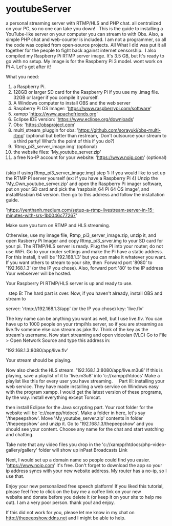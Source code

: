 # youtubeServer
a personal streaming server with RTMP/HLS and PHP chat. all centralized on your PC, so no one can take you down!
 
This is the guide to installing a YouTube-like server on your computer you can stream to with Obs. Also, a simple PHP chat and web-counter is included.
I am not a programmer, so all the code was copied from open-source projects. All
What I did was put it all together for the people to fight back against internet censorship.  I also compiled my Raspberry Pi RTMP server image.
It's 3.5 GB, but It's ready to go with no setup. My image is for the Raspberry Pi 3 model. wont work on Pi 4. Let's get after it!



What you need:
1. a Raspberry Pi.
2. 128GB or larger SD card for the Raspberry Pi if you use my .imag file. 32GB or larger if you compile it yourself.
3. A Windows computer to install OBS and the web server
4. Raspberry Pi OS Imager: 'https://www.raspberrypi.com/software'
5. xampp 'https://www.apachefriends.org'
6. Eclipse IDE version: 'https://www.eclipse.org/downloads'
7. Obs: 'https://obsproject.com'
8. multi_stream_pluggin for obs: 'https://github.com/sorayuki/obs-multi-rtmp' (optional but better than restream, 
Don't outsource your stream to a third party! What's the point of this if you do?)
9. 'Rtmp_pi3_server_image.img' (optional)
10. the website files: 'My_youtube_server.zip'
11. a free No-IP account for your website: 'https://www.noip.com' (optional)
 

(skip if using Rtmp_pi3_server_image.img)
step 1:
If you would like to set up the RTMP Pi server yourself (ex: if you have a Raspberry Pi 4) Unzip the 'My_Own_youtube_server.zip' 
and open the Raspberry Pi imager software, put on your SD card and pick the 'raspbain_64 Pi 64 OS image',
and installRasbian 64 version. then go to this address and follow the installation guide.

'https://yenthanh.medium.com/setup-a-rtmp-livestream-server-in-15-minutes-with-srs-1b0046c77267'

Make sure you turn on RTMP and HLS streaming.


Otherwise, use my image file, Rtmp_pi3_server_image.zip, unzip it, and open Rasberry Pi Imager
and copy Rtmp_pi3_srver.img to your SD card for your pi.
The RTMP/HLS server is ready. Plug the PI into your router; do not use WiFi. Go to your
router settings and make the Pi have a static address. For this install, it will be '192.168.1.3'
but you can make it whatever you want. If you want others to stream to your site, then 
Forward port '8080' to '192.168.1.3' (or the IP you chose). Also, forward port '80' to the IP address Your webserver will be hosted.

Your Raspberry PI RTMP/HLS server is up and ready to use.
 

 
step B:
The hard part is over. Now, if you haven't already, install OBS and stream to

server: 'rtmp://192.168.1.3/app' (or the IP you chose)
key: 'live.flv'

The key name can be anything you want as well, but I use live.flv. You can have up to 1000 people on your rtmp/hls server, 
so if you are streaming as live.flv someone else can stream as jake.flv. Think of the key as the stream's username. 
Now start streaming and open videolan (VLC) Go to File > Open Network Source and type this address in: 

'192.168.1.3:8080/app/live.flv'

Your stream should be playing.


Now also check the HLS stream.
'192.168.1.3:8080/app/live.m3u8'
If this is playing, save a playlist of it to 'live.m3u8' into 'c://xampp/htdocs'
Make a playlist like this for every user you have streaming.
 
 
Part III:
installing your web service. They have made installing a web service on Windows easy with the program xampp. 
I would get the latest version of these programs, by the way. install everything except Tomcat. 

then install Eclipse for the Java scrypting part. Your root folder for the website will be 'c://xampp/htdocs'.
Make a folder in here, let's say '/thepeepshow'. Move 'My_youtube_server.zip' contents in folder '/thepeepshow' and unzip it.
Go to '192.168.1.3/thepeepshow' and you should see your content. Choose any name for the chat and start watching and chatting.

Take note that any video files you drop in the 'c://xampp/htdocs/php-video-gallery/gallery' folder will show up inPast Broadcasts Link

Next, I would set up a domain name so people could find you easier. 'https://www.noip.com' it's free.
Don't forget to download the app so your ip address syncs with your new website address. My router has a no-ip, so I use that.




Enjoy your new personalized free speech platform!
If you liked this tutorial, please feel free to click on the buy me a coffee link on your new website and donate before you delete it
(or keep it on your site to help me out). I am a very poor person. thank you! and enjoy.


If this did not work for you, please let me know in my chat on http://thepeepshow.ddns.net and I might be able to help.
 
